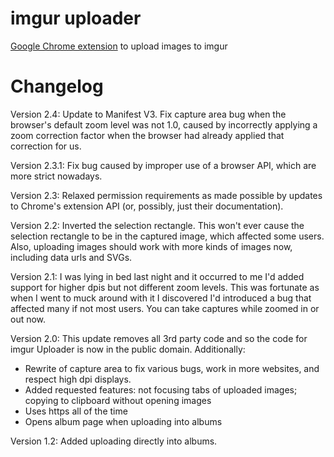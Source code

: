 # imgur uploader
[Google Chrome extension](https://chrome.google.com/webstore/detail/imgur-uploader/lcpkicdemehhmkjolekhlglljnkggfcf) to upload images to imgur

# Changelog

Version 2.4: Update to Manifest V3. Fix capture area bug when the browser's
default zoom level was not 1.0, caused by incorrectly applying a zoom correction
factor when the browser had already applied that correction for us. 

Version 2.3.1: Fix bug caused by improper use of a browser API, which are more strict nowadays.

Version 2.3: Relaxed permission requirements as made possible by updates to Chrome's extension API (or, possibly, just their documentation).

Version 2.2: Inverted the selection rectangle. This won't ever cause the selection rectangle to be in the captured image, which affected some users. Also, uploading images should work with more kinds of images now, including data urls and SVGs.

Version 2.1: I was lying in bed last night and it occurred to me I'd added support for higher dpis but not different zoom levels. This was fortunate as when I went to muck around with it I discovered I'd introduced a bug that affected many if not most users. You can take captures while zoomed in or out now.

Version 2.0: This update removes all 3rd party code and so the code for imgur Uploader is now in the public domain. Additionally:
 - Rewrite of capture area to fix various bugs, work in more websites, and respect high dpi displays.
 - Added requested features: not focusing tabs of uploaded images; copying to clipboard without opening images
 - Uses https all of the time
 - Opens album page when uploading into albums

Version 1.2: Added uploading directly into albums.
